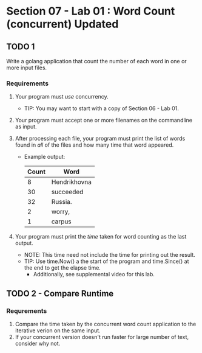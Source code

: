 # Section 07 - Lab 01 : Word Count (concurrent) Updated

## TODO 1

Write a golang application that count the number of each word in one or more input files.

### Requirements

1. Your program must _use_ concurrency.
   - TIP: You may want to start with a copy of Section 06 - Lab 01.
2. Your program must accept one or more filenames on the commandline as input.
3. After processing each file, your program must print the list of words found in _all_ of the files and how many time that word appeared.

   - Example output:

     | Count | Word         |
     | ----- | ------------ |
     | 8     | Hendrikhovna |
     | 30    | succeeded    |
     | 32    | Russia.      |
     | 2     | worry,       |
     | 1     | carpus       |

4. Your program must print the _time_ taken for word counting as the last output.
   - NOTE: This time need not include the time for printing out the result.
   - TIP: Use time.Now() a the start of the program and time.Since() at the end to get the elapse time.
     - Additionally, see supplemental video for this lab.

## TODO 2 - Compare Runtime

### Requrements

1. Compare the time taken by the concurrent word count application to the iterative verion on the same input.
2. If your concurrent version doesn't run faster for large number of text, consider why not.

